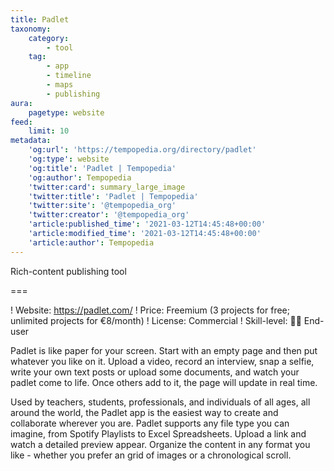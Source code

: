```yaml
---
title: Padlet
taxonomy:
    category:
        - tool
    tag:
        - app
        - timeline
        - maps
        - publishing
aura:
    pagetype: website
feed:
    limit: 10
metadata:
    'og:url': 'https://tempopedia.org/directory/padlet'
    'og:type': website
    'og:title': 'Padlet | Tempopedia'
    'og:author': Tempopedia
    'twitter:card': summary_large_image
    'twitter:title': 'Padlet | Tempopedia'
    'twitter:site': '@tempopedia_org'
    'twitter:creator': '@tempopedia_org'
    'article:published_time': '2021-03-12T14:45:48+00:00'
    'article:modified_time': '2021-03-12T14:45:48+00:00'
    'article:author': Tempopedia
---
```


Rich-content publishing tool

===

! Website: https://padlet.com/
! Price: Freemium (3 projects for free; unlimited projects for €8/month)
! License: Commercial
! Skill-level: 👩‍💻 End-user

Padlet is like paper for your screen. Start with an empty page and then put whatever you like on it. Upload a video, record an interview, snap a selfie, write your own text posts or upload some documents, and watch your padlet come to life. Once others add to it, the page will update in real time.

Used by teachers, students, professionals, and individuals of all ages, all around the world, the Padlet app is the easiest way to create and collaborate wherever you are. Padlet supports any file type you can imagine, from Spotify Playlists to Excel Spreadsheets. Upload a link and watch a detailed preview appear. Organize the content in any format you like - whether you prefer an grid of images or a chronological scroll.